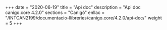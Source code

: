 +++
date        = "2020-06-19"
title       = "Api doc"
description = "Api doc canigo.core 4.2.0"
sections    = "Canigó"
enllac		= "/INTCAN2199/documentacio-llibreries/canigo.core/4.2.0/api-doc/"
weight		= 5
+++
